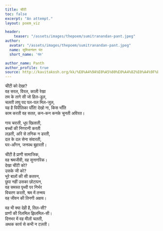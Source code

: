 ```yaml
---
title: चींटी 
toc: false
excerpt: "An attempt."
layout: poem_viz

header:
    teaser: "/assets/images/thepoem/sumitranandan-pant.jpeg"
author:
  avatar: "/assets/images/thepoem/sumitranandan-pant.jpeg"
  name: सुमित्रानंदन पंत
  short_name: 'पंत'

author_name: Panth
author_profile: true
source: http://kavitakosh.org/kk/%E0%A4%9A%E0%A5%80%E0%A4%82%E0%A4%9F%E0%A5%80_/_%E0%A4%B8%E0%A5%81%E0%A4%AE%E0%A4%BF%E0%A4%A4%E0%A5%8D%E0%A4%B0%E0%A4%BE%E0%A4%A8%E0%A4%82%E0%A4%A6%E0%A4%A8_%E0%A4%AA%E0%A4%82%E0%A4%A4
---
```


चींटी को देखा?   
वह सरल, विरल, काली रेखा   
तम के तागे सी जो हिल-डुल,   
चलती लघु पद पल-पल मिल-जुल,   
यह है पिपीलिका पाँति! देखो ना, किस भाँति   
काम करती वह सतत, कन-कन कनके चुनती अविरत।   
   
गाय चराती, धूप खिलाती,   
बच्चों की निगरानी करती   
लड़ती, अरि से तनिक न डरती,   
दल के दल सेना संवारती,   
घर-आँगन, जनपथ बुहारती।   
   
चींटी है प्राणी सामाजिक,   
वह श्रमजीवी, वह सुनागरिक।   
देखा चींटी को?   
उसके जी को?   
भूरे बालों की सी कतरन,   
छुपा नहीं उसका छोटापन,   
वह समस्त पृथ्वी पर निर्भर   
विचरण करती, श्रम में तन्मय   
वह जीवन की तिनगी अक्षय।   
   
वह भी क्या देही है, तिल-सी?   
प्राणों की रिलमिल झिलमिल-सी।   
दिनभर में वह मीलों चलती,   
अथक कार्य से कभी न टलती। 